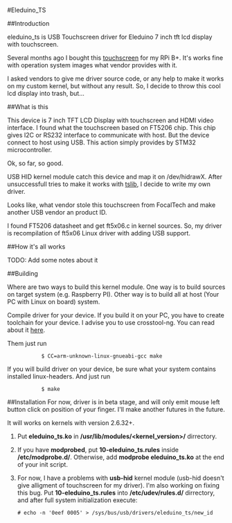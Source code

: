 #Eleduino_TS

##Introduction

eleduino_ts is USB Touchscreen driver for Eleduino 7 inch tft lcd display with touchscreen.

Several months ago I bought this [touchscreen](http://www.eleduino.com/7-0-inch-800x480-Hdmi-touch-with-USB-touch-Display-Support-Raspberry-pi-Banana-Pi-Banana-Pro-Beagle-p10442.html) for my RPi B+. It's works fine with operation system images what vendor provides with it.

I asked vendors to give me driver source code, or any help to make it works on my custom kernel, but without any result. So, I decide to throw this cool lcd display into trash, but...

##What is this

This device is 7 inch TFT LCD Display with touchscreen and HDMI video interface. I found what the touchscreen based on FT5206 chip. This chip gives I2C or RS232 interface to communicate with host. But the device connect to host using USB. This action simply provides by STM32 microcontroller.

Ok, so far, so good.

USB HID kernel module catch this device and map it on /dev/hidrawX. After unsuccessfull tries to make it works with [tslib](https://github.com/kergoth/tslib), I decide to write my own driver.

Looks like, what vendor stole this touchscreen from FocalTech and make another USB vendor an product ID.

I found FT5206 datasheet and get ft5x06.c in kernel sources. So, my driver is recompilation of ft5x06 Linux driver with adding USB support.

##How it's all works

TODO: Add some notes about it

##Building

Where are two ways to build this kernel module. One way is to build sources on target system (e.g. Raspberry PI). Other way is to build all at host (Your PC with Linux on board) system.

Compile driver for your device. If you build it on your PC, you have to create toolchain for your device. I advise you to use crosstool-ng. You can read about it [here](http://www.bootc.net/archives/2012/05/26/how-to-build-a-cross-compiler-for-your-raspberry-pi/). 

Them just run  

               $ CC=arm-unknown-linux-gnueabi-gcc make
			   
If you will build driver on your device, be sure what your system contains installed linux-headers. And just run 

               $ make

##Installation
For now, driver is in beta stage, and will only emit mouse left button click on position of your finger. I'll make another futures in the future.

It will works on kernels with version 2.6.32+.

1. Put **eleduino_ts.ko** in **/usr/lib/modules/<kernel_version>/** dirrectory. 
2. If you have **modprobed**, put **10-eleduino_ts.rules** inside **/etc/modprobe.d/**. Otherwise, add **modprobe eleduino_ts.ko** at the end of your init script.
3. For now, I have a problems with **usb-hid** kernel module (usb-hid doesn't give alligment of touchscreen for my driver). I'm also working on fixing this bug. Put **10-eleduino_ts.rules** into **/etc/udev/rules.d/** dirrectory, and after full system initialization execute:

	`# echo -n '0eef 0005' > /sys/bus/usb/drivers/eleduino_ts/new_id`